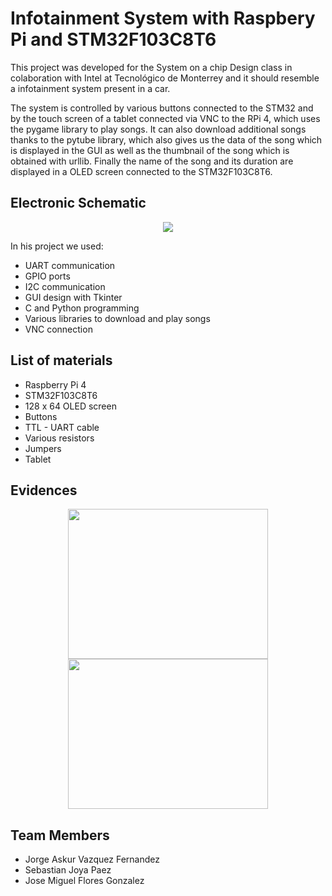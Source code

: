 # Infotainment System with Raspbery Pi and STM32F103C8T6

This project was developed for the System on a chip Design class in colaboration with Intel at Tecnológico de Monterrey and it should resemble a infotainment system present in a car. 

The system is controlled by various buttons connected to the STM32 and by the touch screen of a tablet connected via VNC to the RPi 4, which uses the pygame library to play songs. It can also download additional songs thanks to the pytube library, which also gives us the data of the song which is displayed in the GUI as well as the thumbnail of the song which is obtained with urllib. Finally the name of the song and its duration are displayed in a OLED screen connected to the STM32F103C8T6.

## Electronic Schematic 

<p align="center">
  <img src="https://user-images.githubusercontent.com/74482029/207171437-e8e5d40c-1e32-4916-9251-ebea46f7181c.png">
</p>

In his project we used:
* UART communication
* GPIO ports
* I2C communication
* GUI design with Tkinter
* C and Python programming 
* Various libraries to download and play songs
* VNC connection

## List of materials
* Raspberry Pi 4
* STM32F103C8T6
* 128 x 64 OLED screen
* Buttons
* TTL - UART cable
* Various resistors
* Jumpers
* Tablet

## Evidences
<p align="center">
  <img width="320" height="240" src="https://user-images.githubusercontent.com/74482029/207173000-edfc9b34-6a42-4337-9931-723ac7b0eb64.png">
  <img width="320" height="240" src="https://user-images.githubusercontent.com/74482029/207173276-771b4736-2d52-48be-b4a4-c35c8c8c8823.png">
</p>

## Team Members
* Jorge Askur Vazquez Fernandez
* Sebastian Joya Paez
* Jose Miguel Flores Gonzalez


